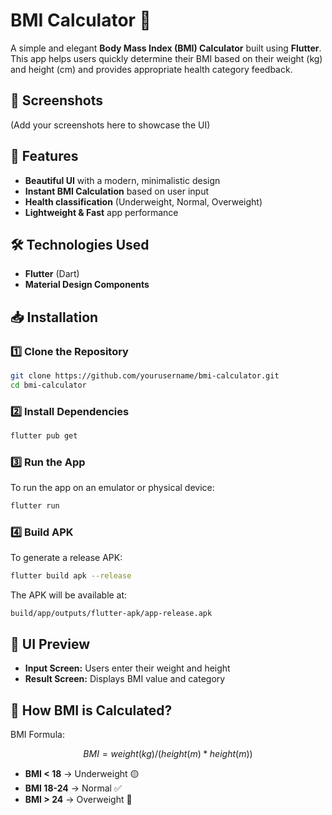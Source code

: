 # BMI Calculator 📱

A simple and elegant **Body Mass Index (BMI) Calculator** built using **Flutter**. This app helps users quickly determine their BMI based on their weight (kg) and height (cm) and provides appropriate health category feedback.

## 📸 Screenshots

(Add your screenshots here to showcase the UI)

## 🚀 Features
- **Beautiful UI** with a modern, minimalistic design
- **Instant BMI Calculation** based on user input
- **Health classification** (Underweight, Normal, Overweight)
- **Lightweight & Fast** app performance

## 🛠️ Technologies Used
- **Flutter** (Dart)
- **Material Design Components**

## 📥 Installation

### 1️⃣ Clone the Repository
```bash
git clone https://github.com/yourusername/bmi-calculator.git
cd bmi-calculator
```

### 2️⃣ Install Dependencies
```bash
flutter pub get
```

### 3️⃣ Run the App
To run the app on an emulator or physical device:
```bash
flutter run
```

### 4️⃣ Build APK
To generate a release APK:
```bash
flutter build apk --release
```
The APK will be available at:
```
build/app/outputs/flutter-apk/app-release.apk
```

## 🎨 UI Preview
- **Input Screen:** Users enter their weight and height
- **Result Screen:** Displays BMI value and category

## 🧮 How BMI is Calculated?
BMI Formula:
```math
BMI = weight (kg) / (height (m) * height (m))
```

- **BMI < 18** → Underweight 🟡
- **BMI 18-24** → Normal ✅
- **BMI > 24** → Overweight 🔴
